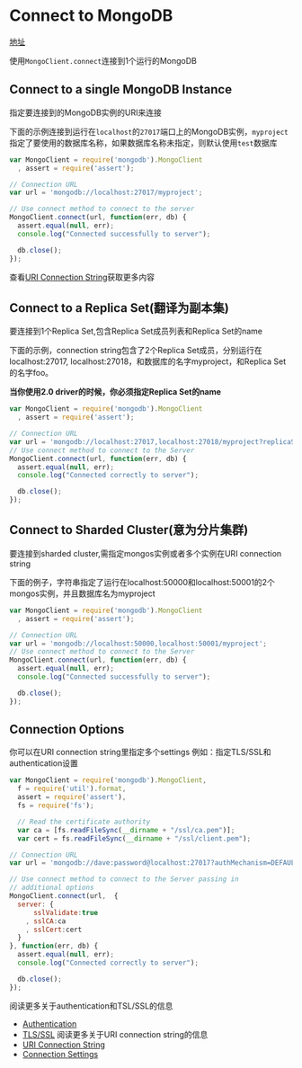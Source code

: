 # Connect to MongoDB
[地址](http://mongodb.github.io/node-mongodb-native/2.2/tutorials/connect/)

使用`MongoClient.connect`连接到1个运行的MongoDB

## Connect to a single MongoDB Instance

指定要连接到的MongoDB实例的URI来连接

下面的示例连接到运行在`localhost`的`27017`端口上的MongoDB实例，`myproject`指定了要使用的数据库名称，如果数据库名称未指定，则默认使用`test`数据库
```javascript
var MongoClient = require('mongodb').MongoClient
  , assert = require('assert');

// Connection URL
var url = 'mongodb://localhost:27017/myproject';

// Use connect method to connect to the server
MongoClient.connect(url, function(err, db) {
  assert.equal(null, err);
  console.log("Connected successfully to server");

  db.close();
});
```

查看[URI Connection String](https://docs.mongodb.org/manual/reference/connection-string/)获取更多内容

## Connect to a Replica Set(翻译为副本集)

要连接到1个Replica Set,包含Replica Set成员列表和Replica Set的name

下面的示例，connection string包含了2个Replica Set成员，分别运行在localhost:27017, localhost:27018，和数据库的名字myproject，和Replica Set的名字foo。

**当你使用2.0 driver的时候，你必须指定Replica Set的name**

```javascript
var MongoClient = require('mongodb').MongoClient
  , assert = require('assert');

// Connection URL
var url = 'mongodb://localhost:27017,localhost:27018/myproject?replicaSet=foo';
// Use connect method to connect to the Server
MongoClient.connect(url, function(err, db) {
  assert.equal(null, err);
  console.log("Connected correctly to server");

  db.close();
});
```

## Connect to Sharded Cluster(意为分片集群)

要连接到sharded cluster,需指定mongos实例或者多个实例在URI connection string

下面的例子，字符串指定了运行在localhost:50000和localhost:50001的2个mongos实例，并且数据库名为myproject

```javascript
var MongoClient = require('mongodb').MongoClient
  , assert = require('assert');

// Connection URL
var url = 'mongodb://localhost:50000,localhost:50001/myproject';
// Use connect method to connect to the Server
MongoClient.connect(url, function(err, db) {
  assert.equal(null, err);
  console.log("Connected successfully to server");

  db.close();
});
```

## Connection Options

你可以在URI connection string里指定多个settings
例如：指定TLS/SSL和authentication设置

```javascript
var MongoClient = require('mongodb').MongoClient,
  f = require('util').format,
  assert = require('assert'),
  fs = require('fs');

  // Read the certificate authority
  var ca = [fs.readFileSync(__dirname + "/ssl/ca.pem")];
  var cert = fs.readFileSync(__dirname + "/ssl/client.pem");

// Connection URL
var url = 'mongodb://dave:password@localhost:27017?authMechanism=DEFAULT&authSource=db&ssl=true"';

// Use connect method to connect to the Server passing in
// additional options
MongoClient.connect(url,  {
  server: {
      sslValidate:true
    , sslCA:ca
    , sslCert:cert
  }
}, function(err, db) {
  assert.equal(null, err);
  console.log("Connected correctly to server");

  db.close();
});

```

阅读更多关于authentication和TSL/SSL的信息
* [Authentication](http://mongodb.github.io/node-mongodb-native/2.2/tutorials/connect/authenticating/)
* [TLS/SSL](http://mongodb.github.io/node-mongodb-native/2.2/tutorials/connect/ssl/)
阅读更多关于URI connection string的信息
* [URI Connection String](https://docs.mongodb.org/manual/reference/connection-string/)
* [Connection Settings](http://mongodb.github.io/node-mongodb-native/2.2/reference/connecting/connection-settings/)
